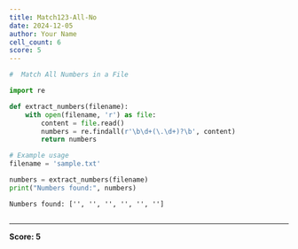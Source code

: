 ```yaml
---
title: Match123-All-No
date: 2024-12-05
author: Your Name
cell_count: 6
score: 5
---
```


```python
#  Match All Numbers in a File
```


```python
import re
```


```python
def extract_numbers(filename):
    with open(filename, 'r') as file:
        content = file.read()
        numbers = re.findall(r'\b\d+(\.\d+)?\b', content)
        return numbers
```


```python
# Example usage
filename = 'sample.txt'
```


```python
numbers = extract_numbers(filename)
print("Numbers found:", numbers)
```

    Numbers found: ['', '', '', '', '', '']



```python

```


---
**Score: 5**

